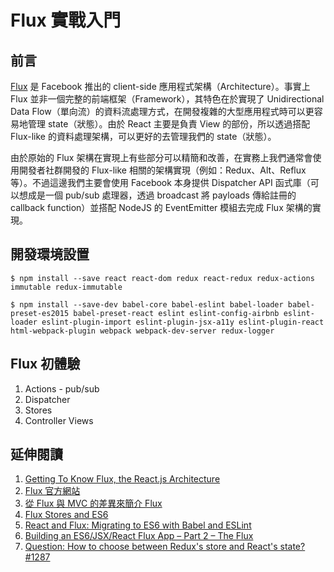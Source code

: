 # Flux 實戰入門

## 前言
[Flux](https://facebook.github.io/flux/) 是 Facebook 推出的 client-side 應用程式架構（Architecture）。事實上 Flux 並非一個完整的前端框架（Framework），其特色在於實現了 Unidirectional Data Flow（單向流）的資料流處理方式，在開發複雜的大型應用程式時可以更容易地管理 state（狀態）。由於 React 主要是負責 View 的部份，所以透過搭配 Flux-like 的資料處理架構，可以更好的去管理我們的 state（狀態）。

由於原始的 Flux 架構在實現上有些部分可以精簡和改善，在實務上我們通常會使用開發者社群開發的 Flux-like 相關的架構實現（例如：Redux、Alt、Reflux 等）。不過這邊我們主要會使用 Facebook 本身提供 Dispatcher API 函式庫（可以想成是一個 pub/sub 處理器，透過 broadcast 將 payloads 傳給註冊的 callback function）並搭配 NodeJS 的 EventEmitter 模組去完成 Flux 架構的實現。

## 開發環境設置

```
$ npm install --save react react-dom redux react-redux redux-actions immutable redux-immutable
```

```
$ npm install --save-dev babel-core babel-eslint babel-loader babel-preset-es2015 babel-preset-react eslint eslint-config-airbnb eslint-loader eslint-plugin-import eslint-plugin-jsx-a11y eslint-plugin-react html-webpack-plugin webpack webpack-dev-server redux-logger
```

## Flux 初體驗

1. Actions - pub/sub
2. Dispatcher
3. Stores
4. Controller Views


## 延伸閱讀
1. [Getting To Know Flux, the React.js Architecture](https://scotch.io/tutorials/getting-to-know-flux-the-react-js-architecture)
2. [Flux 官方網站](https://facebook.github.io/flux/)
3. [從 Flux 與 MVC 的差異來簡介 Flux](http://blog.techbridge.cc/2016/04/29/introduce-flux-from-flux-and-mvc/)
4. [Flux Stores and ES6](https://medium.com/@softwarecf/flux-stores-and-es6-9b453dbf9db#.uuf1ddj8u)
5. [React and Flux: Migrating to ES6 with Babel and ESLint](https://medium.com/front-end-developers/react-and-flux-migrating-to-es6-with-babel-and-eslint-6390cf4fd878#.vafamphwy)
6. [Building an ES6/JSX/React Flux App – Part 2 – The Flux](https://shellmonger.com/2015/08/17/building-an-es6jsxreact-flux-app-part-2-the-flux/)
7. [Question: How to choose between Redux's store and React's state? #1287](https://github.com/reactjs/redux/issues/1287)
